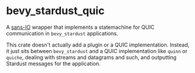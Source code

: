 # bevy_stardust_quic
A [sans-IO] wrapper that implements a statemachine for QUIC communication in `bevy_stardust` applications.


This crate doesn't actually add a plugin or a QUIC implementation. Instead, it just sits between `bevy_stardust` and a QUIC implementation like `quinn` or `quiche`, dealing with streams and datagrams and such, and outputting Stardust messages for the application.

[sans-IO]: https://sans-io.readthedocs.io/how-to-sans-io.html